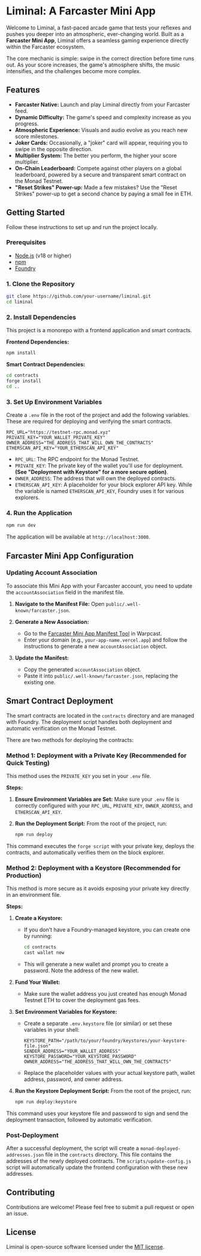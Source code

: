 # Liminal: A Farcaster Mini App

Welcome to Liminal, a fast-paced arcade game that tests your reflexes and pushes you deeper into an atmospheric, ever-changing world. Built as a **Farcaster Mini App**, Liminal offers a seamless gaming experience directly within the Farcaster ecosystem.

The core mechanic is simple: swipe in the correct direction before time runs out. As your score increases, the game's atmosphere shifts, the music intensifies, and the challenges become more complex.

## Features

- **Farcaster Native:** Launch and play Liminal directly from your Farcaster feed.
- **Dynamic Difficulty:** The game's speed and complexity increase as you progress.
- **Atmospheric Experience:** Visuals and audio evolve as you reach new score milestones.
- **Joker Cards:** Occasionally, a "joker" card will appear, requiring you to swipe in the opposite direction.
- **Multiplier System:** The better you perform, the higher your score multiplier.
- **On-Chain Leaderboard:** Compete against other players on a global leaderboard, powered by a secure and transparent smart contract on the Monad Testnet.
- **"Reset Strikes" Power-up:** Made a few mistakes? Use the "Reset Strikes" power-up to get a second chance by paying a small fee in ETH.

## Getting Started

Follow these instructions to set up and run the project locally.

### Prerequisites

- [Node.js](https://nodejs.org/) (v18 or higher)
- [npm](https://www.npmjs.com/)
- [Foundry](https://getfoundry.sh/)

### 1. Clone the Repository

```bash
git clone https://github.com/your-username/liminal.git
cd liminal
```

### 2. Install Dependencies

This project is a monorepo with a frontend application and smart contracts.

**Frontend Dependencies:**

```bash
npm install
```

**Smart Contract Dependencies:**

```bash
cd contracts
forge install
cd ..
```

### 3. Set Up Environment Variables

Create a `.env` file in the root of the project and add the following variables. These are required for deploying and verifying the smart contracts.

```
RPC_URL="https://testnet-rpc.monad.xyz"
PRIVATE_KEY="YOUR_WALLET_PRIVATE_KEY"
OWNER_ADDRESS="THE_ADDRESS_THAT_WILL_OWN_THE_CONTRACTS"
ETHERSCAN_API_KEY="YOUR_ETHERSCAN_API_KEY"
```

- `RPC_URL`: The RPC endpoint for the Monad Testnet.
- `PRIVATE_KEY`: The private key of the wallet you'll use for deployment. **(See "Deployment with Keystore" for a more secure option)**.
- `OWNER_ADDRESS`: The address that will own the deployed contracts.
- `ETHERSCAN_API_KEY`: A placeholder for your block explorer API key. While the variable is named `ETHERSCAN_API_KEY`, Foundry uses it for various explorers.

### 4. Run the Application

```bash
npm run dev
```

The application will be available at `http://localhost:3000`.

## Farcaster Mini App Configuration

### Updating Account Association

To associate this Mini App with your Farcaster account, you need to update the `accountAssociation` field in the manifest file.

1.  **Navigate to the Manifest File:**
    Open `public/.well-known/farcaster.json`.

2.  **Generate a New Association:**
    - Go to the [Farcaster Mini App Manifest Tool](https://farcaster.xyz/~/developers/new) in Warpcast.
    - Enter your domain (e.g., `your-app-name.vercel.app`) and follow the instructions to generate a new `accountAssociation` object.

3.  **Update the Manifest:**
    - Copy the generated `accountAssociation` object.
    - Paste it into `public/.well-known/farcaster.json`, replacing the existing one.

## Smart Contract Deployment

The smart contracts are located in the `contracts` directory and are managed with Foundry. The deployment script handles both deployment and automatic verification on the Monad Testnet.

There are two methods for deploying the contracts:

### Method 1: Deployment with a Private Key (Recommended for Quick Testing)

This method uses the `PRIVATE_KEY` you set in your `.env` file.

**Steps:**

1.  **Ensure Environment Variables are Set:**
    Make sure your `.env` file is correctly configured with your `RPC_URL`, `PRIVATE_KEY`, `OWNER_ADDRESS`, and `ETHERSCAN_API_KEY`.

2.  **Run the Deployment Script:**
    From the root of the project, run:
    ```bash
    npm run deploy
    ```

This command executes the `forge script` with your private key, deploys the contracts, and automatically verifies them on the block explorer.

### Method 2: Deployment with a Keystore (Recommended for Production)

This method is more secure as it avoids exposing your private key directly in an environment file.

**Steps:**

1.  **Create a Keystore:**
    - If you don't have a Foundry-managed keystore, you can create one by running:
      ```bash
      cd contracts
      cast wallet new
      ```
    - This will generate a new wallet and prompt you to create a password. Note the address of the new wallet.

2.  **Fund Your Wallet:**
    - Make sure the wallet address you just created has enough Monad Testnet ETH to cover the deployment gas fees.

3.  **Set Environment Variables for Keystore:**
    - Create a separate `.env.keystore` file (or similar) or set these variables in your shell:
      ```
      KEYSTORE_PATH="/path/to/your/foundry/keystores/your-keystore-file.json"
      SENDER_ADDRESS="YOUR_WALLET_ADDRESS"
      KEYSTORE_PASSWORD="YOUR_KEYSTORE_PASSWORD"
      OWNER_ADDRESS="THE_ADDRESS_THAT_WILL_OWN_THE_CONTRACTS"
      ```
    - Replace the placeholder values with your actual keystore path, wallet address, password, and owner address.

4.  **Run the Keystore Deployment Script:**
    From the root of the project, run:
    ```bash
    npm run deploy:keystore
    ```

This command uses your keystore file and password to sign and send the deployment transaction, followed by automatic verification.

### Post-Deployment

After a successful deployment, the script will create a `monad-deployed-addresses.json` file in the `contracts` directory. This file contains the addresses of the newly deployed contracts. The `scripts/update-config.js` script will automatically update the frontend configuration with these new addresses.

## Contributing

Contributions are welcome! Please feel free to submit a pull request or open an issue.

## License

Liminal is open-source software licensed under the [MIT license](https://opensource.org/licenses/MIT).